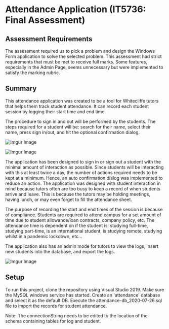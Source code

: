 # Attendance Application (IT5736: Final Assessment)

## Assessment Requirements
The assessment required us to pick a problem and design the Windows Form application to solve the selected problem. 
This assessment had strict requirements that must be met to receive full marks. Some features, especially in the Admin Page, seems unnecessary but were implemented to satisfy the marking rubric.

## Summary
This attendance application was created to be a tool for Whitecliffe tutors that helps them track student attendance. It can record each student session by logging their start time and end time.

The procedure to sign in and out will be performed by the students. The steps required for a student will be: search for their name, select their name, press sign in/out, and hit the optional confirmation dialog.

![Imgur Image](https://i.imgur.com/HGKeKvC.png)

![Imgur Image](https://i.imgur.com/B93F5uA.png)

The application has been designed to sign in or sign out a student with the minimal amount of interaction as possible. Since students will be interacting with this at least twice a day, the number of actions required needs to be kept at a minimum. Hence, an auto confirmation dialog was implemented to reduce an action.
The application was designed with student interaction in mind because tutors often are too busy to keep a record of when students arrive and leave. This is because the tutors may be holding meetings, having lunch, or may even forget to fill the attendance sheet.

The purpose of recording the start and end times of the session is because of compliance. Students are required to attend campus for a set amount of time due to student allowance/loan contracts, company policy, etc. 
The attendance time is dependent on if the student is: studying full-time, studying part-time, is an international student, is studying remote, studying whilst in a pandemic lockdown, etc...

The application also has an admin mode for tutors to view the logs, insert new students into the database, and export the logs.

![Imgur Image](https://i.imgur.com/qz6Etfw.png)

## Setup
To run this project, clone the repository using Visual Studio 2019. Make sure the MySQL windows service has started.
Create an 'attendance' database and select it as the default DB. Execute the attendance-db_2020-07-26.sql file to import the records for student attendance.

Note: The connectionString needs to be edited to the location of the schema containing tables for log and student. 
